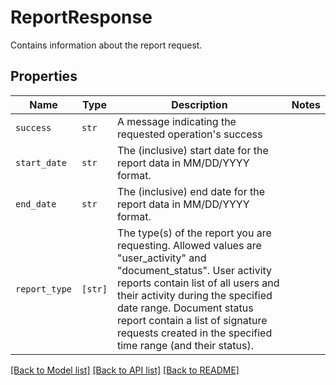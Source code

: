 # ReportResponse

Contains information about the report request.

## Properties

| Name | Type | Description | Notes |
| ---- | ---- | ----------- | ----- |
| `success` | ```str``` |  A message indicating the requested operation&#39;s success  |  |
| `start_date` | ```str``` |  The (inclusive) start date for the report data in MM/DD/YYYY format.  |  |
| `end_date` | ```str``` |  The (inclusive) end date for the report data in MM/DD/YYYY format.  |  |
| `report_type` | ```[str]``` |  The type(s) of the report you are requesting. Allowed values are &quot;user_activity&quot; and &quot;document_status&quot;. User activity reports contain list of all users and their activity during the specified date range. Document status report contain a list of signature requests created in the specified time range (and their status).  |  |


[[Back to Model list]](../README.md#documentation-for-models) [[Back to API list]](../README.md#documentation-for-api-endpoints) [[Back to README]](../README.md)


